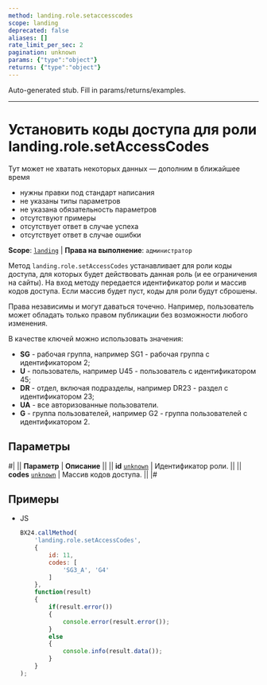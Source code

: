 ```yaml
---
method: landing.role.setaccesscodes
scope: landing
deprecated: false
aliases: []
rate_limit_per_sec: 2
pagination: unknown
params: {"type":"object"}
returns: {"type":"object"}
---
```


Auto-generated stub. Fill in params/returns/examples.

---

# Установить коды доступа для роли landing.role.setAccessCodes



Тут может не хватать некоторых данных — дополним в ближайшее время







- нужны правки под стандарт написания
- не указаны типы параметров
- не указана обязательность параметров
- отсутствуют примеры
- отсутствует ответ в случае успеха
- отсутствует ответ в случае ошибки







**Scope**: [`landing`](../../../scopes/permissions.md) | **Права на выполнение**: `администратор`



Метод `landing.role.setAccessCodes` устанавливает для роли коды доступа, для которых будет действовать данная роль (и ее ограничения на сайты). На вход методу передается идентификатор роли и массив кодов доступа. Если массив будет пуст, коды для роли будут сброшены.

Права независимы и могут даваться точечно. Например, пользователь может обладать только правом публикации без возможности любого изменения.

В качестве ключей можно использовать значения:

- **SG<X>** - рабочая группа, например SG1 - рабочая группа с идентификатором 2;
- **U<X>** - пользователь, например U45 - пользователь с идентификатором 45;
- **DR<X>** - отдел, включая подразделы, например DR23 - раздел с идентификатором 23;
- **UA** - все авторизованные пользователи.
- **G<X>** - группа пользователей, например G2 - группа пользователей с идентификатором 2.

## Параметры

#|
|| **Параметр** | **Описание** ||
|| **id**
[`unknown`](../../../data-types.md) | Идентификатор роли. ||
|| **codes**
[`unknown`](../../../data-types.md) | Массив кодов доступа. ||
|#

## Примеры



- JS

    ```js
    BX24.callMethod(
        'landing.role.setAccessCodes',
        {
            id: 11,
            codes: [
                'SG3_A', 'G4'
            ]
        },
        function(result)
        {
            if(result.error())
            {
                console.error(result.error());
            }
            else
            {
                console.info(result.data());
            }
        }
    );
    ```




